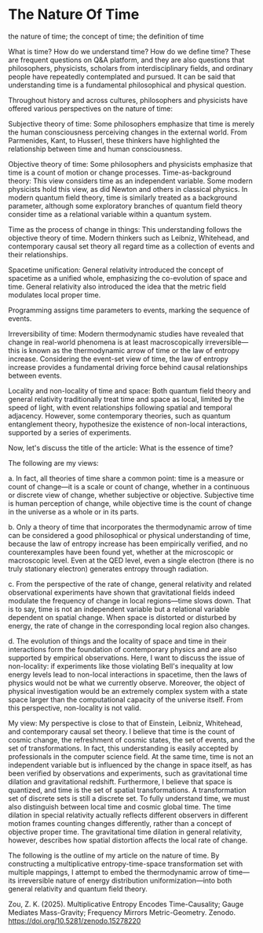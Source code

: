 # The Nature Of Time

the nature of time; the concept of time; the definition of time

What is time? How do we understand time? How do we define time? These are frequent questions on Q&A platform, and they are also questions that philosophers, physicists, scholars from interdisciplinary fields, and ordinary people have repeatedly contemplated and pursued. It can be said that understanding time is a fundamental philosophical and physical question.

Throughout history and across cultures, philosophers and physicists have offered various perspectives on the nature of time:

Subjective theory of time: Some philosophers emphasize that time is merely the human consciousness perceiving changes in the external world. From Parmenides, Kant, to Husserl, these thinkers have highlighted the relationship between time and human consciousness.


Objective theory of time: Some philosophers and physicists emphasize that time is a count of motion or change processes.
Time-as-background theory: This view considers time as an independent variable. Some modern physicists hold this view, as did Newton and others in classical physics. In modern quantum field theory, time is similarly treated as a background parameter, although some exploratory branches of quantum field theory consider time as a relational variable within a quantum system.

Time as the process of change in things: This understanding follows the objective theory of time. Modern thinkers such as Leibniz, Whitehead, and contemporary causal set theory all regard time as a collection of events and their relationships.

Spacetime unification: General relativity introduced the concept of spacetime as a unified whole, emphasizing the co-evolution of space and time. General relativity also introduced the idea that the metric field modulates local proper time.

Programming assigns time parameters to events, marking the sequence of events.

Irreversibility of time: Modern thermodynamic studies have revealed that change in real-world phenomena is at least macroscopically irreversible—this is known as the thermodynamic arrow of time or the law of entropy increase. Considering the event-set view of time, the law of entropy increase provides a fundamental driving force behind causal relationships between events.

Locality and non-locality of time and space: Both quantum field theory and general relativity traditionally treat time and space as local, limited by the speed of light, with event relationships following spatial and temporal adjacency. However, some contemporary theories, such as quantum entanglement theory, hypothesize the existence of non-local interactions, supported by a series of experiments.

Now, let's discuss the title of the article: What is the essence of time?

The following are my views:

a. In fact, all theories of time share a common point: time is a measure or count of change—it is a scale or count of change, whether in a continuous or discrete view of change, whether subjective or objective. Subjective time is human perception of change, while objective time is the count of change in the universe as a whole or in its parts.

b. Only a theory of time that incorporates the thermodynamic arrow of time can be considered a good philosophical or physical understanding of time, because the law of entropy increase has been empirically verified, and no counterexamples have been found yet, whether at the microscopic or macroscopic level. Even at the QED level, even a single electron (there is no truly stationary electron) generates entropy through radiation.

c. From the perspective of the rate of change, general relativity and related observational experiments have shown that gravitational fields indeed modulate the frequency of change in local regions—time slows down. That is to say, time is not an independent variable but a relational variable dependent on spatial change. When space is distorted or disturbed by energy, the rate of change in the corresponding local region also changes.

d. The evolution of things and the locality of space and time in their interactions form the foundation of contemporary physics and are also supported by empirical observations. Here, I want to discuss the issue of non-locality: if experiments like those violating Bell's inequality at low energy levels lead to non-local interactions in spacetime, then the laws of physics would not be what we currently observe. Moreover, the object of physical investigation would be an extremely complex system with a state space larger than the computational capacity of the universe itself. From this perspective, non-locality is not valid.

My view: My perspective is close to that of Einstein, Leibniz, Whitehead, and contemporary causal set theory. I believe that time is the count of cosmic change, the refreshment of cosmic states, the set of events, and the set of transformations. In fact, this understanding is easily accepted by professionals in the computer science field. At the same time, time is not an independent variable but is influenced by the change in space itself, as has been verified by observations and experiments, such as gravitational time dilation and gravitational redshift. Furthermore, I believe that space is quantized, and time is the set of spatial transformations. A transformation set of discrete sets is still a discrete set. To fully understand time, we must also distinguish between local time and cosmic global time. The time dilation in special relativity actually reflects different observers in different motion frames counting changes differently, rather than a concept of objective proper time. The gravitational time dilation in general relativity, however, describes how spatial distortion affects the local rate of change.

The following is the outline of my article on the nature of time. By constructing a multiplicative entropy-time-space transformation set with multiple mappings, I attempt to embed the thermodynamic arrow of time—its irreversible nature of energy distribution uniformization—into both general relativity and quantum field theory.

Zou, Z. K. (2025). Multiplicative Entropy Encodes Time-Causality; Gauge Mediates Mass-Gravity; Frequency Mirrors Metric-Geometry. Zenodo. https://doi.org/10.5281/zenodo.15278220
